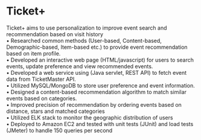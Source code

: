 # Ticket+

Ticket+ aims to use personalization to improve event search and recommendation based on visit history<br />
•	Researched common methods (User-based, Content-based, Demographic-based, Item-based etc.) to provide event recommendation based on item profile.<br />
•	Developed an interactive web page (HTML/javascript) for users to search events, update preference and view recommended events.<br />
•	Developed a web service using (Java servlet, REST API) to fetch event data from TicketMaster API.<br />
•	Utilized MySQL/MongoDB to store user preference and event information. <br />
•	Designed a content-based recommendation algorithm to match similar events based on categories.<br />
•	Improved precision of recommendation by ordering events based on distance, stars and matched categories<br />
•	Utilized ELK stack to monitor the geographic distribution of users<br />
•	Deployed to Amazon EC2 and tested with unit tests (JUnit) and load tests (JMeter) to handle 150 queries per second<br />
